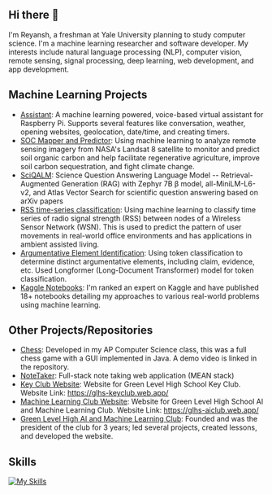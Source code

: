## Hi there 👋

I'm Reyansh, a freshman at Yale University planning to study computer science. I'm a machine learning researcher and software developer. My interests include natural language processing (NLP), computer vision, remote sensing, signal processing, deep learning, web development, and app development.

## **Machine Learning Projects**
* [Assistant](https://github.com/reybahl/Assistant): A machine learning powered, voice-based virtual assistant for Raspberry Pi. Supports several features like conversation, weather, opening websites, geolocation, date/time, and creating timers.
* [SOC Mapper and Predictor](https://github.com/reybahl/SOCPrediction): Using machine learning to analyze remote sensing imagery from NASA's Landsat 8 satellite to monitor and predict soil organic carbon and help facilitate regenerative agriculture, improve soil carbon sequestration, and fight climate change.
* [SciQALM](https://github.com/reybahl/SciQALM): Science Question Answering Language Model -- Retrieval-Augmented Generation (RAG) with Zephyr 7B β model, all-MiniLM-L6-v2, and Atlas Vector Search for scientific question answering based on arXiv papers
* [RSS time-series classification](https://github.com/reybahl/Movement-Prediction-Time-Series): Using machine learning to classify time series of radio signal strength (RSS) between nodes of a Wireless Sensor Network (WSN). This is used to predict the pattern of user movements in real-world office environments and has applications in ambient assisted living.
* [Argumentative Element Identification](https://github.com/reybahl/Argumentative-Element-Identification): Using token classification to determine distinct argumentative elements, including claim, evidence, etc. Used Longformer (Long-Document Transformer) model for token classification.
* [Kaggle Notebooks](https://www.kaggle.com/reymaster/code): I'm ranked an expert on Kaggle and have published 18+ notebooks detailing my approaches to various real-world problems using machine learning.

## **Other Projects/Repositories**
* [Chess](https://github.com/reybahl/Chess-Game): Developed in my AP Computer Science class, this was a full chess game with a GUI implemented in Java. A demo video is linked in the repository.
* [NoteTaker](https://github.com/reybahl/NoteTaker): Full-stack note taking web application (MEAN stack)
* [Key Club Website](https://glhs-keyclub.web.app/): Website for Green Level High School Key Club. Website Link: https://glhs-keyclub.web.app/
* [Machine Learning Club Website](https://glhs-aiclub.web.app/): Website for Green Level High School AI and Machine Learning Club. Website Link: https://glhs-aiclub.web.app/
* [Green Level High AI and Machine Learning Club](https://github.com/GLHS-AI-Machine-Learning): Founded and was the president of the club for 3 years; led several projects, created lessons, and developed the website.

## Skills
[![My Skills](https://skillicons.dev/icons?i=py,java,cpp,r,tensorflow,sklearn,flask,raspberrypi,figma,firebase,mysql,git,linux,ubuntu,flutter,html,css,js,bootstrap,vscode,vim,lua,pycharm,idea,androidstudio,angular,nodejs,express,mongodb)](https://skillicons.dev)

<!--
**reybahl/reybahl** is a ✨ _special_ ✨ repository because its `README.md` (this file) appears on your GitHub profile.

Here are some ideas to get you started:

- 🔭 I’m currently working on ...
- 🌱 I’m currently learning ...
- 👯 I’m looking to collaborate on ...
- 🤔 I’m looking for help with ...
- 💬 Ask me about ...
- 📫 How to reach me: ...
- 😄 Pronouns: ...
- ⚡ Fun fact: ...
-->
